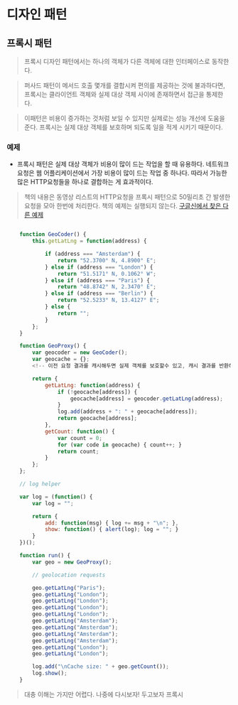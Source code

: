 # 디자인 패턴

## 프록시 패턴
> 프록시 디자인 패턴에서는 하나의 객체가 다른 객체에 대한 인터페이스로 동작한다.

> 퍼사드 패턴이 메서드 호출 몇개를 결합시켜 편의를 제공하는 것에 불과하다면, 프록시는 클라이언트 객체와 실제 대상 객체 사이에 존재하면서 접근을 통제한다.

> 이패턴은 비용이 증가하는 것처럼 보일 수 있지만 실제로는 성능 개선에 도움을 준다. 프록시는 실제 대상 객체를 보호하며 되도록 일을 적게 시키기 때문이다.

### 예제
* 프록시 패턴은 실제 대상 객체가 비용이 많이 드는 작업을 할 때 유용하다. 네트워크 요청은 웹 어플리케이션에서 가장 비용이 많이 드는 작업 중 하나다. 따라서 가능한 많은 HTTP요청들을 하나로 결합하는 게 효과적이다.
> 책의 내용은 동영상 리스트의 HTTP요청을 프록시 패턴으로 50밀리초 간 발생한 요청을 모아 한번에 처리한다.
> 책의 예제는 실행되지 않는다. [구글신에서 찾은 다른 예제](http://www.dofactory.com/javascript/proxy-design-pattern)

```javascript

    function GeoCoder() {
        this.getLatLng = function(address) {

            if (address === "Amsterdam") {
                return "52.3700° N, 4.8900° E";
            } else if (address === "London") {
                return "51.5171° N, 0.1062° W";
            } else if (address === "Paris") {
                return "48.8742° N, 2.3470° E";
            } else if (address === "Berlin") {
                return "52.5233° N, 13.4127° E";
            } else {
                return "";
            }
        };
    }

    function GeoProxy() {
        var geocoder = new GeoCoder();
        var geocache = {};
        <!-- 이전 요청 결과를 캐시해두면 실제 객체를 보호할수 있고, 캐시 결과를 반환해서 네트워크 라운드 트립(HTTP 라면)을 줄인다. -->

        return {
            getLatLng: function(address) {
                if (!geocache[address]) {
                    geocache[address] = geocoder.getLatLng(address);
                }
                log.add(address + ": " + geocache[address]);
                return geocache[address];
            },
            getCount: function() {
                var count = 0;
                for (var code in geocache) { count++; }
                return count;
            }
        };
    };

    // log helper

    var log = (function() {
        var log = "";

        return {
            add: function(msg) { log += msg + "\n"; },
            show: function() { alert(log); log = ""; }
        }
    })();

    function run() {
        var geo = new GeoProxy();

        // geolocation requests

        geo.getLatLng("Paris");
        geo.getLatLng("London");
        geo.getLatLng("London");
        geo.getLatLng("London");
        geo.getLatLng("London");
        geo.getLatLng("Amsterdam");
        geo.getLatLng("Amsterdam");
        geo.getLatLng("Amsterdam");
        geo.getLatLng("Amsterdam");
        geo.getLatLng("London");
        geo.getLatLng("London");

        log.add("\nCache size: " + geo.getCount());
        log.show();
    }

```
> 대충 이해는 가지만 어렵다. 나중에 다시보자! 두고보자 프록시
